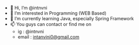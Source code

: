 - 👋 Hi, I’m @intnvni
- 👀 I’m interested in Programming (WEB Based)
- 🌱 I’m currently learning Java, especially Spring Framework
- 📫 You guys can contact or find me on 
    - ig : @intnvni
    - email : intanvini0@gmail.com

<!---
intnvni/intnvni is a ✨ special ✨ repository because its `README.md` (this file) appears on your GitHub profile.
You can click the Preview link to take a look at your changes.
--->
